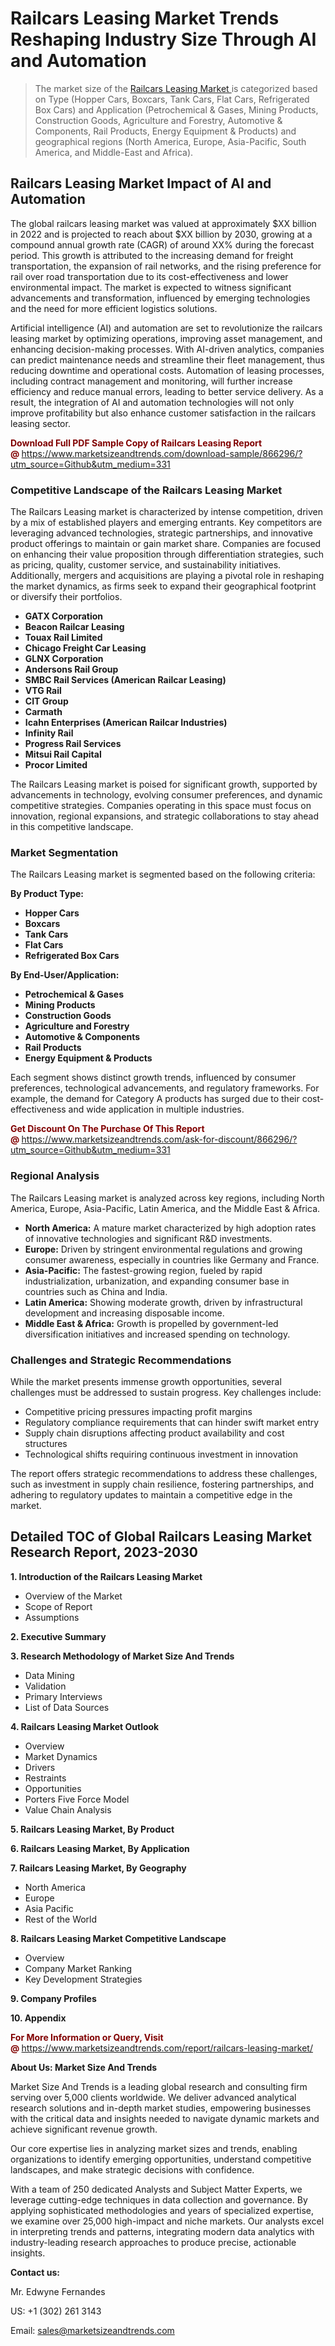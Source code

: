 <h1>Railcars Leasing Market Trends Reshaping Industry Size Through AI and Automation</h1><blockquote><p>The market size of the <a href="https://www.marketsizeandtrends.com/download-sample/866296/?utm_source=Github&amp;utm_medium=331" target="_blank">Railcars Leasing Market </a>is categorized based on Type (Hopper Cars, Boxcars, Tank Cars, Flat Cars, Refrigerated Box Cars) and Application (Petrochemical & Gases, Mining Products, Construction Goods, Agriculture and Forestry, Automotive & Components, Rail Products, Energy Equipment & Products) and geographical regions (North America, Europe, Asia-Pacific, South America, and Middle-East and Africa).</p></blockquote><p><h2>Railcars Leasing Market Impact of AI and Automation</h2><p>The global railcars leasing market was valued at approximately $XX billion in 2022 and is projected to reach about $XX billion by 2030, growing at a compound annual growth rate (CAGR) of around XX% during the forecast period. This growth is attributed to the increasing demand for freight transportation, the expansion of rail networks, and the rising preference for rail over road transportation due to its cost-effectiveness and lower environmental impact. The market is expected to witness significant advancements and transformation, influenced by emerging technologies and the need for more efficient logistics solutions.</p><p>Artificial intelligence (AI) and automation are set to revolutionize the railcars leasing market by optimizing operations, improving asset management, and enhancing decision-making processes. With AI-driven analytics, companies can predict maintenance needs and streamline their fleet management, thus reducing downtime and operational costs. Automation of leasing processes, including contract management and monitoring, will further increase efficiency and reduce manual errors, leading to better service delivery. As a result, the integration of AI and automation technologies will not only improve profitability but also enhance customer satisfaction in the railcars leasing sector.</p></p><p><strong><span style="color: #800000;">Download Full PDF Sample Copy of Railcars Leasing Report @</span>&nbsp;</strong><a href="https://www.marketsizeandtrends.com/download-sample/866296/?utm_source=Github&amp;utm_medium=331">https://www.marketsizeandtrends.com/download-sample/866296/?utm_source=Github&amp;utm_medium=331</a></p><h3>Competitive Landscape of the Railcars Leasing Market</h3><p>The Railcars Leasing market is characterized by intense competition, driven by a mix of established players and emerging entrants. Key competitors are leveraging advanced technologies, strategic partnerships, and innovative product offerings to maintain or gain market share. Companies are focused on enhancing their value proposition through differentiation strategies, such as pricing, quality, customer service, and sustainability initiatives. Additionally, mergers and acquisitions are playing a pivotal role in reshaping the market dynamics, as firms seek to expand their geographical footprint or diversify their portfolios.</p><p><strong><p><ul><li>GATX Corporation </li><li> Beacon Railcar Leasing </li><li> Touax Rail Limited </li><li> Chicago Freight Car Leasing </li><li> GLNX Corporation </li><li> Andersons Rail Group </li><li> SMBC Rail Services (American Railcar Leasing) </li><li> VTG Rail </li><li> CIT Group </li><li> Carmath </li><li> Icahn Enterprises (American Railcar Industries) </li><li> Infinity Rail </li><li> Progress Rail Services </li><li> Mitsui Rail Capital </li><li> Procor Limited</p></li></ul></p></strong></p><p>The Railcars Leasing market is poised for significant growth, supported by advancements in technology, evolving consumer preferences, and dynamic competitive strategies. Companies operating in this space must focus on innovation, regional expansions, and strategic collaborations to stay ahead in this competitive landscape.</p><h3>Market Segmentation</h3><p>The Railcars Leasing market is segmented based on the following criteria:</p><p><strong>By Product Type:</strong></p><p><strong><p><ul><li>Hopper Cars </li><li> Boxcars </li><li> Tank Cars </li><li> Flat Cars </li><li> Refrigerated Box Cars</p></li></ul></p></strong></p><p><strong>By End-User/Application:</strong></p><p><strong><p><ul><li>Petrochemical & Gases </li><li> Mining Products </li><li> Construction Goods </li><li> Agriculture and Forestry </li><li> Automotive & Components </li><li> Rail Products </li><li> Energy Equipment & Products</p></li></ul></p></strong></p><p>Each segment shows distinct growth trends, influenced by consumer preferences, technological advancements, and regulatory frameworks. For example, the demand for Category A products has surged due to their cost-effectiveness and wide application in multiple industries.</p><p><strong><span style="color: #800000;">Get Discount On The Purchase Of This Report @&nbsp;</span></strong><a href="https://www.marketsizeandtrends.com/ask-for-discount/866296/?utm_source=Github&amp;utm_medium=331">https://www.marketsizeandtrends.com/ask-for-discount/866296/?utm_source=Github&amp;utm_medium=331</a></p><h3>Regional Analysis</h3><p>The Railcars Leasing market is analyzed across key regions, including North America, Europe, Asia-Pacific, Latin America, and the Middle East &amp; Africa.</p><ul><li><strong>North America:</strong> A mature market characterized by high adoption rates of innovative technologies and significant R&amp;D investments.</li><li><strong>Europe:</strong> Driven by stringent environmental regulations and growing consumer awareness, especially in countries like Germany and France.</li><li><strong>Asia-Pacific:</strong> The fastest-growing region, fueled by rapid industrialization, urbanization, and expanding consumer base in countries such as China and India.</li><li><strong>Latin America:</strong> Showing moderate growth, driven by infrastructural development and increasing disposable income.</li><li><strong>Middle East &amp; Africa:</strong> Growth is propelled by government-led diversification initiatives and increased spending on technology.</li></ul><h3>Challenges and Strategic Recommendations</h3><p>While the market presents immense growth opportunities, several challenges must be addressed to sustain progress. Key challenges include:</p><ul><li>Competitive pricing pressures impacting profit margins</li><li>Regulatory compliance requirements that can hinder swift market entry</li><li>Supply chain disruptions affecting product availability and cost structures</li><li>Technological shifts requiring continuous investment in innovation</li></ul><p>The report offers strategic recommendations to address these challenges, such as investment in supply chain resilience, fostering partnerships, and adhering to regulatory updates to maintain a competitive edge in the market.</p><h2>Detailed TOC of Global Railcars Leasing Market Research Report, 2023-2030</h2><p><strong>1. Introduction of the Railcars Leasing Market</strong></p><ul><li>Overview of the Market</li><li>Scope of Report</li><li>Assumptions&nbsp;</li></ul><p><strong>2. Executive Summary</strong></p><p><strong>3. Research Methodology of <strong>Market Size And Trends</strong></strong></p><ul><li>Data Mining</li><li>Validation</li><li>Primary Interviews</li><li>List of Data Sources&nbsp;</li></ul><p><strong>4. Railcars Leasing Market Outlook</strong></p><ul><li>Overview</li><li>Market Dynamics</li><li>Drivers</li><li>Restraints</li><li>Opportunities</li><li>Porters Five Force Model</li><li>Value Chain Analysis&nbsp;</li></ul><p><strong>5. Railcars Leasing Market, By Product</strong></p><p><strong>6. Railcars Leasing Market, By Application</strong></p><p><strong>7. Railcars Leasing Market, By Geography</strong></p><ul><li>North America</li><li>Europe</li><li>Asia Pacific</li><li>Rest of the World&nbsp;</li></ul><p><strong>8. Railcars Leasing Market Competitive Landscape</strong></p><ul><li>Overview</li><li>Company Market Ranking</li><li>Key Development Strategies&nbsp;</li></ul><p><strong>9. Company Profiles</strong></p><p><strong>10. Appendix</strong></p><p><strong><span style="color: #800000;">For More Information or Query, Visit @&nbsp;</span></strong><a href="https://www.marketsizeandtrends.com/report/railcars-leasing-market/">https://www.marketsizeandtrends.com/report/railcars-leasing-market/</a></p><p></p><p><strong>About Us:&nbsp;Market Size And Trends</strong></p><p>Market Size And Trends&nbsp;is a leading global research and consulting firm serving over 5,000 clients worldwide. We deliver advanced analytical research solutions and in-depth market studies, empowering businesses with the critical data and insights needed to navigate dynamic markets and achieve significant revenue growth.</p><p>Our core expertise lies in analyzing market sizes and trends, enabling organizations to identify emerging opportunities, understand competitive landscapes, and make strategic decisions with confidence.</p><p>With a team of 250 dedicated Analysts and Subject Matter Experts, we leverage cutting-edge techniques in data collection and governance. By applying sophisticated methodologies and years of specialized expertise, we examine over 25,000 high-impact and niche markets. Our analysts excel in interpreting trends and patterns, integrating modern data analytics with industry-leading research approaches to produce precise, actionable insights.</p><p><strong>Contact us:</strong></p><p>Mr. Edwyne Fernandes</p><p>US: +1 (302) 261 3143</p><p>Email: <a href="mailto:sales@marketsizeandtrends.com">sales@marketsizeandtrends.com</a>&nbsp;</p>
